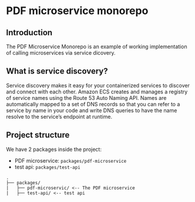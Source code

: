 # PDF microservice monorepo

## Introduction

The PDF Microservice Monorepo is an example of working implementation of calling microservices via service dicovery.

## What is service discovery?

Service discovery makes it easy for your containerized services to discover and connect with each other.
Amazon ECS creates and manages a registry of service names using the Route 53 Auto Naming API. Names are automatically mapped to a set of DNS records so that you can refer to a service by name in your code and write DNS queries to have the name resolve to the service’s endpoint at runtime.

## Project structure

We have 2 packages inside the project:

- PDF microservice: `packages/pdf-microservice`
- test api: `packages/test-api`

```
.
├── packages/
|   ├── pdf-microservic/ <-- The PDF microservice
|   ├── test-api/ <-- test api

```
